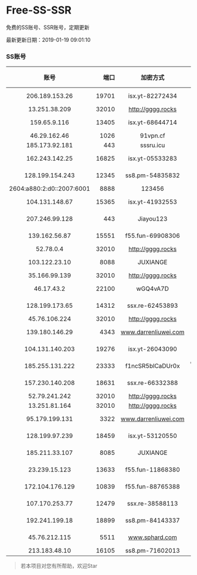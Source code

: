 # Free-SS-SSR

免费的SS账号、SSR账号，定期更新

最新更新日期：2019-01-19 09:01:10 

### SS账号
|账号|端口|加密方式|密码|更新时间|国家|
|:-----:|-----:|:----:|:----:|:----:|:----:|
|206.189.153.26|19701|isx.yt-82272434|aes-256-cfb|08:57:05|SG|
|13.251.38.209|32010|http://gggg.rocks|chacha20|08:57:12|SG|
|159.65.9.116|13405|isx.yt-68644714|aes-256-cfb|08:57:05|SG|
|46.29.162.46|1026|91vpn.cf|rc4-md5|08:57:13|RU|
|185.173.92.181|443|sssru.icu|rc4-md5|08:57:15|RU|
|162.243.142.25|16825|isx.yt-05533283|aes-256-cfb|08:57:04|US|
|128.199.154.243|12345|ss8.pm-54835832|aes-256-cfb|08:57:06|SG|
|2604:a880:2:d0::2007:6001|8888|123456|chacha20|08:57:12|US|
|104.131.148.67|15365|isx.yt-41932553|aes-256-cfb|08:57:04|US|
|207.246.99.128|443|Jiayou123|aes-256-cfb|08:57:11|US|
|139.162.56.87|15551|f55.fun-69908306|aes-256-cfb|08:57:05|SG|
|52.78.0.4|32010|http://gggg.rocks|chacha20|08:57:12|KR|
|103.122.23.10|8088|JUXIANGE|aes-128-ctr|08:57:09|US|
|35.166.99.139|32010|http://gggg.rocks|chacha20|08:57:12|US|
|46.17.43.2|22100|wGQ4vA7D|aes-256-gcm|08:57:12|RU|
|128.199.173.65|14312|ssx.re-62453893|aes-256-cfb|08:57:06|SG|
|45.76.106.224|32010|http://gggg.rocks|chacha20|08:57:11|JP|
|139.180.146.29|4343|www.darrenliuwei.com|aes-256-cfb|08:57:14|SG|
|104.131.140.203|19276|isx.yt-26043090|aes-256-cfb|08:57:04|US|
|185.255.131.222|23333|f1ncSR5blCaDUr0x|chacha20-ietf|08:57:12|US|
|157.230.140.208|18631|ssx.re-66332388|aes-256-cfb|08:57:06|US|
|52.79.241.242|32010|http://gggg.rocks|chacha20|08:57:13|KR|
|13.251.81.164|32010|http://gggg.rocks|chacha20|08:57:14|SG|
|95.179.199.131|3322|www.darrenliuwei.com|aes-256-cfb|08:57:12|GB|
|128.199.97.239|18459|isx.yt-53120550|aes-256-cfb|08:57:05|SG|
|185.211.33.107|8085|JUXIANGE|aes-128-ctr|08:57:10|US|
|23.239.15.123|13633|f55.fun-11868380|aes-256-cfb|08:57:03|US|
|172.104.176.129|10839|f55.fun-88765388|aes-256-cfb|08:57:05|SG|
|107.170.253.77|12479|ssx.re-38588113|aes-256-cfb|08:57:05|US|
|192.241.199.18|18899|ss8.pm-84143337|aes-256-cfb|08:57:04|US|
|45.76.212.115|5511|www.sphard.com|aes-256-cfb|08:57:06|JP|
|213.183.48.10|16105|ss8.pm-71602013|rc4-md5|08:57:05|RU|


> 若本项目对您有所帮助，欢迎Star